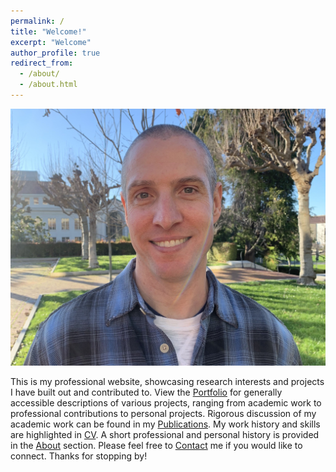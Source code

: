 ```yaml
---
permalink: /
title: "Welcome!"
excerpt: "Welcome"
author_profile: true
redirect_from: 
  - /about/
  - /about.html
---
```


<!-- Photo of me here -->
<img src='/images/Warner_HS2.jpg'><br/>

This is my professional website, showcasing research interests and projects I have built out and contributed to. View the [Portfolio](https://chris-warner-ii.github.io/portfolio/) for generally accessible descriptions of various projects, ranging from academic work to professional contributions to personal projects. Rigorous discussion of my academic work can be found in my [Publications](https://chris-warner-ii.github.io/publications/). My work history and skills are highlighted in [CV](https://chris-warner-ii.github.io/cv/). A short professional and personal history is provided in the [About](https://chris-warner-ii.github.io/bio/) section. Please feel free to [Contact](https://chris-warner-ii.github.io/contact/) me if you would like to connect. Thanks for stopping by!


